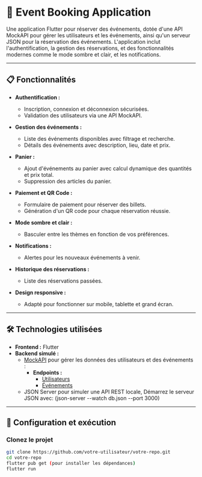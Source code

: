 # 🎫 Event Booking Application  

Une application Flutter pour réserver des événements, dotée d'une API MockAPI pour gérer les utilisateurs et les événements, ainsi qu'un serveur JSON pour la réservation des événements. L'application inclut l'authentification, la gestion des réservations, et des fonctionnalités modernes comme le mode sombre et clair, et les notifications.  

---  

## 📋 Fonctionnalités  

- **Authentification :**  
  - Inscription, connexion et déconnexion sécurisées.  
  - Validation des utilisateurs via une API MockAPI.  

- **Gestion des événements :**  
  - Liste des événements disponibles avec filtrage et recherche.  
  - Détails des événements avec description, lieu, date et prix.  

- **Panier :**  
  - Ajout d'événements au panier avec calcul dynamique des quantités et prix total.  
  - Suppression des articles du panier.  

- **Paiement et QR Code :**  
  - Formulaire de paiement pour réserver des billets.  
  - Génération d'un QR code pour chaque réservation réussie.  

- **Mode sombre et clair :**  
  - Basculer entre les thèmes en fonction de vos préférences.  

- **Notifications :**  
  - Alertes pour les nouveaux événements à venir.  

- **Historique des réservations :**  
  - Liste des réservations passées.  

- **Design responsive :**  
  - Adapté pour fonctionner sur mobile, tablette et grand écran.  

---  

## 🛠️ Technologies utilisées  

- **Frontend :** Flutter  
- **Backend simulé :**  
  - [MockAPI](https://mockapi.io/) pour gérer les données des utilisateurs et des événements :  
    - **Endpoints :**  
      - [Utilisateurs](https://mockapi.io/projects/6744e241b4e2e04abea3f4bd/user)  
      - [Événements](https://mockapi.io/projects/6744e241b4e2e04abea3f4bd/events)  
  - JSON Server pour simuler une API REST locale, Démarrez le serveur JSON avec: (json-server --watch db.json --port 3000) 


---  

## 🚀 Configuration et exécution  

###  Clonez le projet  
```bash  
git clone https://github.com/votre-utilisateur/votre-repo.git  
cd votre-repo  
flutter pub get (pour installer les dépendances)
flutter run  
 